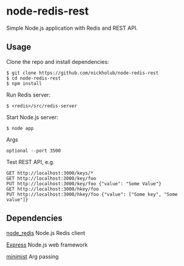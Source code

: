 node-redis-rest
===============

Simple Node.js application with Redis and REST API.

## Usage

 Clone the repo and install dependencies:

    $ git clone https://github.com/nickholub/node-redis-rest
    $ cd node-redis-rest
    $ npm install

 Run Redis server:

    $ <redis>/src/redis-server

 Start Node.js server:

    $ node app

 Args

    optional --port 3500

  Test REST API, e.g.

    GET http://localhost:3000/keys/*
    GET http://localhost:3000/key/foo
    PUT http://localhost:3000/key/foo {"value": "Some Value"}
    GET http://localhost:3000/hkey/foo
    PUT http://localhost:3000/hkey/foo {"value": ["Some key", "Some value"]}


## Dependencies

[node_redis](https://github.com/mranney/node_redis) Node.js Redis client

[Express](https://github.com/visionmedia/express) Node.js web framework

[minimist](https://github.com/substack/minimist)
Arg passing
